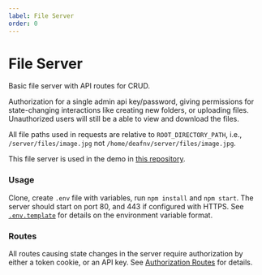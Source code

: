 ```yaml
---
label: File Server
order: 0
---
```


# File Server

Basic file server with API routes for CRUD.

Authorization for a single admin api key/password, giving permissions for state-changing interactions like creating new folders, or uploading files. Unauthorized users will still be a able to view and download the files.

All file paths used in requests are relative to `ROOT_DIRECTORY_PATH`, i.e., `/server/files/image.jpg` not `/home/deafnv/server/files/image.jpg`.

This file server is used in the demo in [this repository](https://github.com/deafnv/file-server-web).

### Usage

Clone, create `.env` file with variables, run `npm install` and `npm start`. The server should start on port 80, and 443 if configured with HTTPS. See [`.env.template`](/env-template) for details on the environment variable format.

### Routes

All routes causing state changes in the server require authorization by either a token cookie, or an API key. See [Authorization Routes](/authorization) for details.
